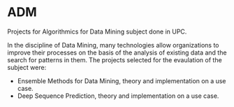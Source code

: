 # ADM

Projects for Algorithmics for Data Mining subject done in UPC.

In the discipline of Data Mining, many technologies allow organizations to improve their processes on the basis of the analysis of existing data and the search for patterns in them. The projects selected for the evaulation of the subject were:
- Ensemble Methods for Data Mining, theory and implementation on a use case.
- Deep Sequence Prediction, theory and implementation on a use case.
